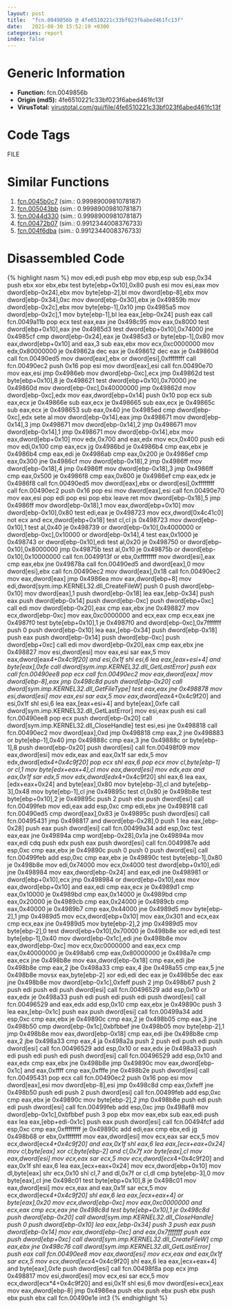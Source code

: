 ```yaml
---
layout: post
title:  "fcn.0049856b @ 4fe6510221c33bf023f6abed461fc13f"
date:   2021-08-30 15:52:19 +0300
categories: report
index: false
---
```


# Generic Information
- **Function:** fcn.0049856b
- **Origin (md5):** 4fe6510221c33bf023f6abed461fc13f
- **VirusTotal:** [virustotal.com/gui/file/4fe6510221c33bf023f6abed461fc13f][virustotal_ref]

# Code Tags
<span class="tag" id="FILE">FILE</span>


# Similar Functions

1. [fcn.0045b0c7][similar_1_ref] (sim.: 0.9998900981078187)
2. [fcn.005043bb][similar_2_ref] (sim.: 0.9998900981078187)
3. [fcn.0044d330][similar_3_ref] (sim.: 0.9998900981078187)
4. [fcn.00472b07][similar_4_ref] (sim.: 0.9912344008376733)
5. [fcn.004f6dba][similar_5_ref] (sim.: 0.9912344008376733)


# Disassembled Code

{% highlight nasm %}
mov edi,edi
push ebp
mov ebp,esp
sub esp,0x34
push ebx
xor ebx,ebx
test byte[ebp+0x10],0x80
push esi
mov esi,eax
mov dword[ebp-0x24],ebx
mov byte[ebp-2],bl
mov dword[ebp-8],ebx
mov dword[ebp-0x34],0xc
mov dword[ebp-0x30],ebx
je 0x49859b
mov dword[ebp-0x2c],ebx
mov byte[ebp-1],0x10
jmp 0x4985a5
mov dword[ebp-0x2c],1
mov byte[ebp-1],bl
lea eax,[ebp-0x24]
push eax
call fcn.0049a11b
pop ecx
test eax,eax
jne 0x498c95
mov eax,0x8000
test dword[ebp+0x10],eax
jne 0x4985d3
test dword[ebp+0x10],0x74000
jne 0x4985cf
cmp dword[ebp-0x24],eax
je 0x4985d3
or byte[ebp-1],0x80
mov eax,dword[ebp+0x10]
and eax,3
sub eax,ebx
mov ecx,0xc0000000
mov edx,0x80000000
je 0x49862a
dec eax
je 0x498612
dec eax
je 0x49860d
call fcn.00490ed5
mov dword[eax],ebx
or dword[esi],0xffffffff
call fcn.00490ec2
push 0x16
pop esi
mov dword[eax],esi
call fcn.00490e70
mov eax,esi
jmp 0x4986eb
mov dword[ebp-0xc],ecx
jmp 0x49862d
test byte[ebp+0x10],8
je 0x498621
test dword[ebp+0x10],0x70000
jne 0x49860d
mov dword[ebp-0xc],0x40000000
jmp 0x49862d
mov dword[ebp-0xc],edx
mov eax,dword[ebp+0x14]
push 0x10
pop ecx
sub eax,ecx
je 0x49866e
sub eax,ecx
je 0x498665
sub eax,ecx
je 0x49865c
sub eax,ecx
je 0x498653
sub eax,0x40
jne 0x4985ed
cmp dword[ebp-0xc],edx
sete al
mov dword[ebp-0x14],eax
jmp 0x498671
mov dword[ebp-0x14],3
jmp 0x498671
mov dword[ebp-0x14],2
jmp 0x498671
mov dword[ebp-0x14],1
jmp 0x498671
mov dword[ebp-0x14],ebx
mov eax,dword[ebp+0x10]
mov edx,0x700
and eax,edx
mov ecx,0x400
push edi
mov edi,0x100
cmp eax,ecx
jg 0x4986bd
je 0x4986b4
cmp eax,ebx
je 0x4986b4
cmp eax,edi
je 0x4986ab
cmp eax,0x200
je 0x4986ef
cmp eax,0x300
jne 0x4986cf
mov dword[ebp-0x18],2
jmp 0x4986ff
mov dword[ebp-0x18],4
jmp 0x4986ff
mov dword[ebp-0x18],3
jmp 0x4986ff
cmp eax,0x500
je 0x4986f8
cmp eax,0x600
je 0x4986ef
cmp eax,edx
je 0x4986f8
call fcn.00490ed5
mov dword[eax],ebx
or dword[esi],0xffffffff
call fcn.00490ec2
push 0x16
pop esi
mov dword[eax],esi
call fcn.00490e70
mov eax,esi
pop edi
pop esi
pop ebx
leave
ret
mov dword[ebp-0x18],5
jmp 0x4986ff
mov dword[ebp-0x18],1
mov eax,dword[ebp+0x10]
mov dword[ebp-0x10],0x80
test edi,eax
je 0x498723
mov ecx,dword[0x4c41c0]
not ecx
and ecx,dword[ebp+0x18]
test cl,cl
js 0x498723
mov dword[ebp-0x10],1
test al,0x40
je 0x498739
or dword[ebp-0x10],0x4000000
or dword[ebp-0xc],0x10000
or dword[ebp-0x14],4
test eax,0x1000
je 0x498743
or dword[ebp-0x10],edi
test al,0x20
je 0x498750
or dword[ebp-0x10],0x8000000
jmp 0x49875b
test al,0x10
je 0x49875b
or dword[ebp-0x10],0x10000000
call fcn.0049913f
or ebx,0xffffffff
mov dword[esi],eax
cmp eax,ebx
jne 0x49878a
call fcn.00490ed5
and dword[eax],0
mov dword[esi],ebx
call fcn.00490ec2
mov dword[eax],0x18
call fcn.00490ec2
mov eax,dword[eax]
jmp 0x4986ea
mov eax,dword[ebp+8]
mov edi,dword[sym.imp.KERNEL32.dll_CreateFileW]
push 0
push dword[ebp-0x10]
mov dword[eax],1
push dword[ebp-0x18]
lea eax,[ebp-0x34]
push eax
push dword[ebp-0x14]
push dword[ebp-0xc]
push dword[ebp+0xc]
call edi
mov dword[ebp-0x20],eax
cmp eax,ebx
jne 0x498827
mov ecx,dword[ebp-0xc]
mov eax,0xc0000000
and ecx,eax
cmp ecx,eax
jne 0x4987f0
test byte[ebp+0x10],1
je 0x4987f0
and dword[ebp-0xc],0x7fffffff
push 0
push dword[ebp-0x10]
lea eax,[ebp-0x34]
push dword[ebp-0x18]
push eax
push dword[ebp-0x14]
push dword[ebp-0xc]
push dword[ebp+0xc]
call edi
mov dword[ebp-0x20],eax
cmp eax,ebx
jne 0x498827
mov esi,dword[esi]
mov eax,esi
sar eax,5
mov eax,dword[eax*4+0x4c9f20]
and esi,0x1f
shl esi,6
lea eax,[eax+esi+4]
and byte[eax],0xfe
call dword[sym.imp.KERNEL32.dll_GetLastError]
push eax
call fcn.00490ee8
pop ecx
call fcn.00490ec2
mov eax,dword[eax]
mov dword[ebp-8],eax
jmp 0x498c8d
push dword[ebp-0x20]
call dword[sym.imp.KERNEL32.dll_GetFileType]
test eax,eax
jne 0x498878
mov esi,dword[esi]
mov eax,esi
sar eax,5
mov eax,dword[eax*4+0x4c9f20]
and esi,0x1f
shl esi,6
lea eax,[eax+esi+4]
and byte[eax],0xfe
call dword[sym.imp.KERNEL32.dll_GetLastError]
mov esi,eax
push esi
call fcn.00490ee8
pop ecx
push dword[ebp-0x20]
call dword[sym.imp.KERNEL32.dll_CloseHandle]
test esi,esi
jne 0x498818
call fcn.00490ec2
mov dword[eax],0xd
jmp 0x498818
cmp eax,2
jne 0x498883
or byte[ebp-1],0x40
jmp 0x49888c
cmp eax,3
jne 0x49888c
or byte[ebp-1],8
push dword[ebp-0x20]
push dword[esi]
call fcn.00498f09
mov eax,dword[esi]
mov edx,eax
and eax,0x1f
sar edx,5
mov edx,dword[edx*4+0x4c9f20]
pop ecx
shl eax,6
pop ecx
mov cl,byte[ebp-1]
or cl,1
mov byte[edx+eax+4],cl
mov eax,dword[esi]
mov edx,eax
and eax,0x1f
sar edx,5
mov edx,dword[edx*4+0x4c9f20]
shl eax,6
lea eax,[edx+eax+0x24]
and byte[eax],0x80
mov byte[ebp-3],cl
and byte[ebp-3],0x48
mov byte[ebp-1],cl
jne 0x49895c
test cl,0x80
je 0x498b8e
test byte[ebp+0x10],2
je 0x49895c
push 2
push ebx
push dword[esi]
call fcn.00499feb
mov edi,eax
add esp,0xc
cmp edi,ebx
jne 0x498918
call fcn.00490ed5
cmp dword[eax],0x83
je 0x49895c
push dword[esi]
call fcn.00495431
jmp 0x498817
and dword[ebp-0x28],0
push 1
lea eax,[ebp-0x28]
push eax
push dword[esi]
call fcn.00499a34
add esp,0xc
test eax,eax
jne 0x49894a
cmp word[ebp-0x28],0x1a
jne 0x49894a
mov eax,edi
cdq
push edx
push eax
push dword[esi]
call fcn.0049987e
add esp,0xc
cmp eax,ebx
je 0x49890c
push 0
push 0
push dword[esi]
call fcn.00499feb
add esp,0xc
cmp eax,ebx
je 0x49890c
test byte[ebp-1],0x80
je 0x498b8e
mov edi,0x74000
mov ecx,0x4000
test dword[ebp+0x10],edi
jne 0x498984
mov eax,dword[ebp-0x24]
and eax,edi
jne 0x498981
or dword[ebp+0x10],ecx
jmp 0x498984
or dword[ebp+0x10],eax
mov eax,dword[ebp+0x10]
and eax,edi
cmp eax,ecx
je 0x4989d1
cmp eax,0x10000
je 0x4989bd
cmp eax,0x14000
je 0x4989bd
cmp eax,0x20000
je 0x4989cb
cmp eax,0x24000
je 0x4989cb
cmp eax,0x40000
je 0x4989b7
cmp eax,0x44000
jne 0x4989d5
mov byte[ebp-2],1
jmp 0x4989d5
mov ecx,dword[ebp+0x10]
mov eax,0x301
and ecx,eax
cmp ecx,eax
jne 0x4989d5
mov byte[ebp-2],2
jmp 0x4989d5
mov byte[ebp-2],0
test dword[ebp+0x10],0x70000
je 0x498b8e
xor edi,edi
test byte[ebp-1],0x40
mov dword[ebp-0x1c],edi
jne 0x498b8e
mov eax,dword[ebp-0xc]
mov ecx,0xc0000000
and eax,ecx
cmp eax,0x40000000
je 0x498ab6
cmp eax,0x80000000
je 0x498a7e
cmp eax,ecx
jne 0x498b8e
mov eax,dword[ebp-0x18]
cmp eax,edi
jbe 0x498b8e
cmp eax,2
jbe 0x498a33
cmp eax,4
jbe 0x498a55
cmp eax,5
jne 0x498b8e
movsx eax,byte[ebp-2]
xor edi,edi
dec eax
je 0x498b5e
dec eax
jne 0x498b8e
mov dword[ebp-0x1c],0xfeff
push 2
jmp 0x498b67
push 2
push edi
push edi
push dword[esi]
call fcn.00496529
add esp,0x10
or eax,edx
je 0x498a33
push edi
push edi
push edi
push dword[esi]
call fcn.00496529
and eax,edx
add esp,0x10
cmp eax,ebx
je 0x49890c
push 3
lea eax,[ebp-0x1c]
push eax
push dword[esi]
call fcn.00499a34
add esp,0xc
cmp eax,ebx
je 0x49890c
cmp eax,2
je 0x498b05
cmp eax,3
jne 0x498b50
cmp dword[ebp-0x1c],0xbfbbef
jne 0x498b05
mov byte[ebp-2],1
jmp 0x498b8e
mov eax,dword[ebp-0x18]
cmp eax,edi
jbe 0x498b8e
cmp eax,2
jbe 0x498a33
cmp eax,4
ja 0x498a2a
push 2
push edi
push edi
push dword[esi]
call fcn.00496529
add esp,0x10
or eax,edx
je 0x498a33
push edi
push edi
push edi
push dword[esi]
call fcn.00496529
add esp,0x10
and eax,edx
cmp eax,ebx
jne 0x498b8e
jmp 0x49890c
mov eax,dword[ebp-0x1c]
and eax,0xffff
cmp eax,0xfffe
jne 0x498b2e
push dword[esi]
call fcn.00495431
pop ecx
call fcn.00490ec2
push 0x16
pop esi
mov dword[eax],esi
mov dword[ebp-8],esi
jmp 0x498c8d
cmp eax,0xfeff
jne 0x498b50
push edi
push 2
push dword[esi]
call fcn.00499feb
add esp,0xc
cmp eax,ebx
je 0x49890c
mov byte[ebp-2],2
jmp 0x498b8e
push edi
push edi
push dword[esi]
call fcn.00499feb
add esp,0xc
jmp 0x498af8
mov dword[ebp-0x1c],0xbfbbef
push 3
pop ebx
mov eax,ebx
sub eax,edi
push eax
lea eax,[ebp+edi-0x1c]
push eax
push dword[esi]
call fcn.00494fcf
add esp,0xc
cmp eax,0xffffffff
je 0x49890c
add edi,eax
cmp ebx,edi
jg 0x498b68
or ebx,0xffffffff
mov eax,dword[esi]
mov ecx,eax
sar ecx,5
mov ecx,dword[ecx*4+0x4c9f20]
and eax,0x1f
shl eax,6
lea eax,[ecx+eax+0x24]
mov cl,byte[eax]
xor cl,byte[ebp-2]
and cl,0x7f
xor byte[eax],cl
mov eax,dword[esi]
mov ecx,eax
sar ecx,5
mov ecx,dword[ecx*4+0x4c9f20]
and eax,0x1f
shl eax,6
lea eax,[ecx+eax+0x24]
mov ecx,dword[ebp+0x10]
mov dl,byte[eax]
shr ecx,0x10
shl cl,7
and dl,0x7f
or cl,dl
cmp byte[ebp-3],0
mov byte[eax],cl
jne 0x498c01
test byte[ebp+0x10],8
je 0x498c01
mov eax,dword[esi]
mov ecx,eax
and eax,0x1f
sar ecx,5
mov ecx,dword[ecx*4+0x4c9f20]
shl eax,6
lea eax,[ecx+eax+4]
or byte[eax],0x20
mov ecx,dword[ebp-0xc]
mov eax,0xc0000000
and ecx,eax
cmp ecx,eax
jne 0x498c8d
test byte[ebp+0x10],1
je 0x498c8d
push dword[ebp-0x20]
call dword[sym.imp.KERNEL32.dll_CloseHandle]
push 0
push dword[ebp-0x10]
lea eax,[ebp-0x34]
push 3
push eax
push dword[ebp-0x14]
mov eax,dword[ebp-0xc]
and eax,0x7fffffff
push eax
push dword[ebp+0xc]
call dword[sym.imp.KERNEL32.dll_CreateFileW]
cmp eax,ebx
jne 0x498c76
call dword[sym.imp.KERNEL32.dll_GetLastError]
push eax
call fcn.00490ee8
mov eax,dword[esi]
mov ecx,eax
and eax,0x1f
sar ecx,5
mov ecx,dword[ecx*4+0x4c9f20]
shl eax,6
lea eax,[ecx+eax+4]
and byte[eax],0xfe
push dword[esi]
call fcn.00498f8a
pop ecx
jmp 0x498817
mov esi,dword[esi]
mov ecx,esi
sar ecx,5
mov ecx,dword[ecx*4+0x4c9f20]
and esi,0x1f
shl esi,6
mov dword[esi+ecx],eax
mov eax,dword[ebp-8]
jmp 0x4986ea
push ebx
push ebx
push ebx
push ebx
push ebx
call fcn.00490e1e
int3
{% endhighlight %}


[similar_1_ref]: /report/fcn.0045b0c7@b3771987fba16f4fba07d1109ec72c76
[similar_2_ref]: /report/fcn.005043bb@e2ba7f10eb234338a49853c34d7d9c56
[similar_3_ref]: /report/fcn.0044d330@418e0921f3a9bd4f5bc0dcc59623b5a1
[similar_4_ref]: /report/fcn.00472b07@b3771987fba16f4fba07d1109ec72c76
[similar_5_ref]: /report/fcn.004f6dba@e2ba7f10eb234338a49853c34d7d9c56
[virustotal_ref]: https://www.virustotal.com/gui/file/4fe6510221c33bf023f6abed461fc13f